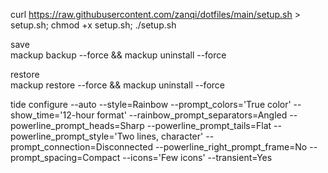 curl https://raw.githubusercontent.com/zanqi/dotfiles/main/setup.sh > setup.sh; chmod +x setup.sh; ./setup.sh

save  
mackup backup --force && mackup uninstall --force

restore  
mackup restore --force && mackup uninstall --force

tide configure --auto --style=Rainbow --prompt_colors='True color' --show_time='12-hour format' --rainbow_prompt_separators=Angled --powerline_prompt_heads=Sharp --powerline_prompt_tails=Flat --powerline_prompt_style='Two lines, character' --prompt_connection=Disconnected --powerline_right_prompt_frame=No --prompt_spacing=Compact --icons='Few icons' --transient=Yes